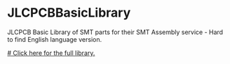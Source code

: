 # JLCPCBBasicLibrary
JLCPCB Basic Library of SMT parts for their SMT Assembly service - Hard to find English language version.

[# Click here for the full library.](BasicLibrary.md)
